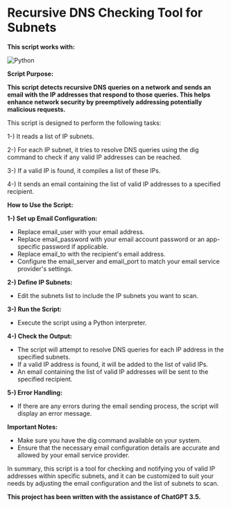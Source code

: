 # Recursive DNS Checking Tool for Subnets

**This script works with:**

 ![Python](https://img.shields.io/badge/Python-3.6%2B-blue?logo=python)

**Script Purpose:**

**This script detects recursive DNS queries on a network and sends an email with the IP addresses that respond to those queries. This helps enhance network security by preemptively addressing potentially malicious requests.**

This script is designed to perform the following tasks:

1-) It reads a list of IP subnets.

2-) For each IP subnet, it tries to resolve DNS queries using the dig command to check if any valid IP addresses can be reached.

3-) If a valid IP is found, it compiles a list of these IPs.

4-) It sends an email containing the list of valid IP addresses to a specified recipient.

**How to Use the Script:**

**1-) Set up Email Configuration:**

- Replace email_user with your email address.
- Replace email_password with your email account password or an app-specific password if applicable.
- Replace email_to with the recipient's email address.
- Configure the email_server and email_port to match your email service provider's settings.

**2-) Define IP Subnets:**

- Edit the subnets list to include the IP subnets you want to scan.

**3-) Run the Script:**

- Execute the script using a Python interpreter.

**4-) Check the Output:**

- The script will attempt to resolve DNS queries for each IP address in the specified subnets.
- If a valid IP address is found, it will be added to the list of valid IPs.
- An email containing the list of valid IP addresses will be sent to the specified recipient.

**5-) Error Handling:**

- If there are any errors during the email sending process, the script will display an error message.

**Important Notes:**

- Make sure you have the dig command available on your system.
- Ensure that the necessary email configuration details are accurate and allowed by your email service provider.

In summary, this script is a tool for checking and notifying you of valid IP addresses within specific subnets, and it can be customized to suit your needs by adjusting the email configuration and the list of subnets to scan.

**This project has been written with the assistance of ChatGPT 3.5.**
